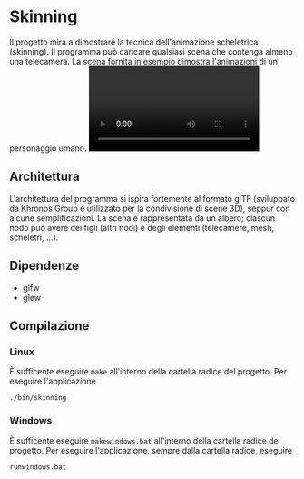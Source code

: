 # Skinning
Il progetto mira a dimostrare la tecnica dell'animazione scheletrica (skinning). Il programma può caricare qualsiasi scena che contenga almeno una telecamera.
La scena fornita in esempio dimostra l'animazioni di un personaggio umano.
![Dimostrazione](example.mp4)
## Architettura
L'architettura del programma si ispira fortemente al formato glTF (sviluppato da Khronos Group e utilizzato per la condivisione di scene 3D), seppur con alcune semplificazioni. La scena è rappresentata da un albero; ciascun nodo può avere dei figli (altri nodi) e degli elementi (telecamere, mesh, scheletri, ...).
## Dipendenze

 - glfw
 - glew

## Compilazione
### Linux
È sufficente eseguire `make` all'interno della cartella radice del progetto.
Per eseguire l'applicazione 

    ./bin/skinning

### Windows

È sufficente eseguire `makewindows.bat` all'interno della cartella radice del progetto.
Per eseguire l'applicazione, sempre dalla cartella radice, eseguire

    runwindows.bat
   
